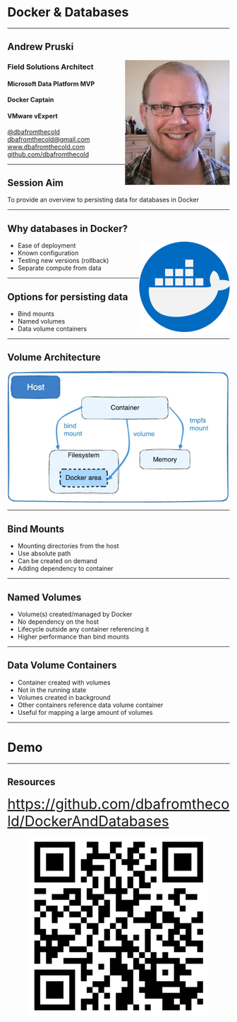 # Docker & Databases

---

## Andrew Pruski

<img src="images/apruski.jpg" style="float: right"/>

### Field Solutions Architect
#### Microsoft Data Platform MVP
#### Docker Captain
#### VMware vExpert

<!-- .slide: style="text-align: left;"> -->
<i class="fab fa-twitter"></i><a href="https://twitter.com/dbafromthecold">  @dbafromthecold</a><br>
<i class="fas fa-envelope"></i>  dbafromthecold@gmail.com<br>
<i class="fab fa-wordpress"></i>  www.dbafromthecold.com<br>
<i class="fab fa-github"></i><a href="https://github.com/dbafromthecold">  github.com/dbafromthecold</a>

---

## Session Aim
<!-- .slide: style="text-align: left;"> -->
To provide an overview to persisting data for databases in Docker

---

## Why databases in Docker?

<img src="images/docker_icon.png" style="float: right"/>

<!-- .slide: style="text-align: left;"> -->
- Ease of deployment
- Known configuration
- Testing new versions (rollback)
- Separate compute from data

---

## Options for persisting data
<!-- .slide: style="text-align: left;"> -->
- Bind mounts<br>
- Named volumes<br>
- Data volume containers

---

## Volume Architecture
<!-- .slide: style="text-align: left;"> -->

<p align="center">
  <img src="images/docker_volume_image.png" />
</p>


---

## Bind Mounts
<!-- .slide: style="text-align: left;"> -->
- Mounting directories from the host
- Use absolute path
- Can be created on demand
- Adding dependency to container

---

## Named Volumes
<!-- .slide: style="text-align: left;"> -->
- Volume(s) created/managed by Docker
- No dependency on the host
- Lifecycle outside any container referencing it
- Higher performance than bind mounts

---

## Data Volume Containers
<!-- .slide: style="text-align: left;"> -->
- Container created with volumes
- Not in the running state
- Volumes created in background
- Other containers reference data volume container
- Useful for mapping a large amount of volumes

---

# Demo

---

## Resources
<!-- .slide: style="text-align: left;"> -->
<font size="6">
<a href="https://github.com/dbafromthecold/DockerAndDatabases">https://github.com/dbafromthecold/DockerAndDatabases</a><br>
</font>

<p align="center">
  <img src="images/DockerDatabasesQr.png" />
</p>
